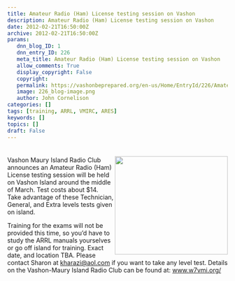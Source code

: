 ```yaml
---
title: Amateur Radio (Ham) License testing session on Vashon
description: Amateur Radio (Ham) License testing session on Vashon
date: 2012-02-21T16:50:00Z
archive: 2012-02-21T16:50:00Z
params:
   dnn_blog_ID: 1
   dnn_entry_ID: 226
   meta_title: Amateur Radio (Ham) License testing session on Vashon
   allow_comments: True
   display_copyright: False
   copyright: 
   permalink: https://vashonbeprepared.org/en-us/Home/EntryId/226/Amateur-Radio-Ham-License-testing-session-on-Vashon
   image: 226_blog-image.png
   author: John Cornelison
categories: []
tags: [training, ARRL, VMIRC, ARES]
keywords: []
topics: []
draft: False
---
```


<div class="wlWriterHeaderFooter" style="padding-bottom: 4px; margin: 0px; padding-left: 0px; padding-right: 0px; float: none; padding-top: 4px;"> </div>
<p><img alt="" width="258" height="225" align="right" style="display: inline; float: right;" src="http://www.w7vmi.org/images/W7VMI%20ID%20Logo.JPG" />Vashon Maury Island Radio Club announces an Amateur Radio (Ham) License testing session will be held on Vashon Island around the middle of March. Test costs about $14. Take advantage of these Technician, General, and Extra levels tests given on island. </p>
<p>Training for the exams will not be provided this time, so you&rsquo;d have to study the ARRL manuals yourselves or go off island for training. Exact date, and location TBA. Please contact Sharon at <a href="mailto:kharazi%40aol.com">kharazi@aol.com</a> if you want to take any level test. Details on the Vashon-Maury Island Radio Club can be found at: <a href="http://www.w7vmi.org/" title="http://w7vmi.org/">www.w7vmi.org/</a></p>
